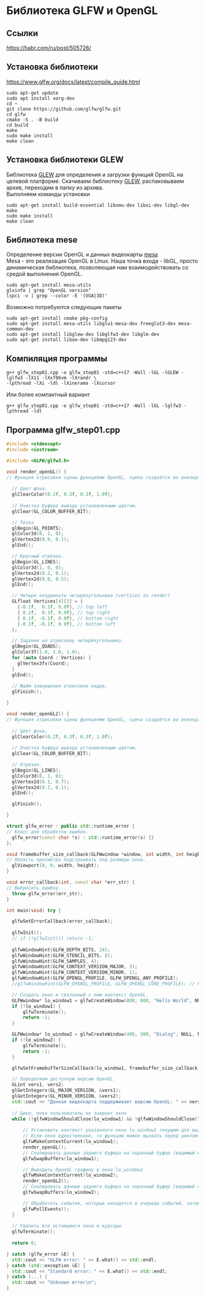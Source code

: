 # Библиотека GLFW и OpenGL
## Ссылки
https://habr.com/ru/post/505726/

## Установка библиотеки
https://www.glfw.org/docs/latest/compile_guide.html  
```
sudo apt-get update
sudo apt install xorg-dev
cd ~
git clone https://github.com/glfw/glfw.git
cd glfw
cmake -S . -B build
cd build
make
sudo make install
make clean
```
## Установка библиотеки GLEW
Библиотека [GLEW](https://glew.sourceforge.net/) для определения и загрузки функций OpenGL на целевой платформе.
Скачиваем библиотеку [GLEW](https://sourceforge.net/projects/glew/files/latest/download), распаковываем архив, переходим в папку из архива.  
Выполняем команды установки
```
sudo apt-get install build-essential libxmu-dev libxi-dev libgl-dev
make
sudo make install
make clean
```

## Библиотека mese
Определение версии OpenGL и данных видеокарты [mesa](https://wiki.debian.org/ru/Mesa)  
Mesa - это реализация OpenGL в Linux. Наша точка входа - libGL, просто динамическая библиотека, позволяющая нам взаимодействовать со средой выполнения OpenGL.
```
sudo apt-get install mesa-utils
glxinfo | grep "OpenGL version"
lspci -v | grep --color -E '(VGA|3D)'
```
Возможно потребуются следующие пакеты
```
sudo apt-get install cmake pkg-config
sudo apt-get install mesa-utils libglu1-mesa-dev freeglut3-dev mesa-common-dev
sudo apt-get install libglew-dev libglfw3-dev libglm-dev
sudo apt-get install libao-dev libmpg123-dev
```

## Компиляция программы
```
g++ glfw_step01.cpp -o glfw_step01 -std=c++17 -Wall -lGL -lGLEW -lglfw3 -lX11 -lXxf86vm -lXrandr \
-lpthread -lXi -ldl -lXinerama -lXcursor
```
Или более компактный вариант
```
g++ glfw_step01.cpp -o glfw_step01 -std=c++17 -Wall -lGL -lglfw3 -lpthread -ldl
```

## Программа glfw_step01.cpp
```cpp
#include <stdexcept>
#include <iostream>

#include <GLFW/glfw3.h>

void render_openGL() {
// Функция отрисовки сцены функциями OpenGL, сцена создаётся во внеэкранном буфере (невидимый задний буфер).
  
  // Цвет фона.
  glClearColor(0.2f, 0.3f, 0.3f, 1.0f);
  
  // Очистка буфера вывода установленным цветом.
  glClear(GL_COLOR_BUFFER_BIT);  

  // Точка
  glBegin(GL_POINTS);
  glColor3d(0, 1, 0);
  glVertex2d(0.9, 0.1);
  glEnd();

  // Красный отрезок.
  glBegin(GL_LINES);
  glColor3d(1, 0, 0);
  glVertex2d(0.2, 0.1);
  glVertex2d(0.8, 0.5);
  glEnd();

  // Четыре координаты четырёхугольника (vertices to render)
  GLfloat Vertices[4][3] = {
    {-0.1f,  0.1f, 0.0f}, // top left
    { 0.1f,  0.1f, 0.0f}, // top right
    { 0.1f, -0.1f, 0.0f}, // bottom right
    {-0.1f, -0.1f, 0.0f}, // bottom left
  };

  // Задание на отрисовку четырёхугольника.
  glBegin(GL_QUADS);  
  glColor3f(1.0, 1.0, 1.0);
  for (auto Coord : Vertices) {
    glVertex3fv(Coord);
  }        
  glEnd();
  
  // Ждём завершения отрисовки кадра.
  glFinish();

}

void render_openGL2() {
// Функция отрисовки сцены функциями OpenGL, сцена создаётся во внеэкранном буфере (невидимый задний буфер).
  
  // Цвет фона.
  glClearColor(0.2f, 0.3f, 0.3f, 1.0f);
  
  // Очистка буфера вывода установленным цветом.
  glClear(GL_COLOR_BUFFER_BIT);  

  // Отрезок.
  glBegin(GL_LINES);
  glColor3d(0, 1, 0);
  glVertex2d(0.1, 0.7);
  glVertex2d(0.7, 0.1);
  glEnd();

  glFinish();

}

struct glfw_error : public std::runtime_error {
// Класс для обработки ошибок.
  glfw_error(const char *s) : std::runtime_error(s) {}
};

void framebuffer_size_callback(GLFWwindow *window, int width, int height) {
// Область просмотра подстраивать под размеры окна.
  glViewport(0, 0, width, height);
}

void error_callback(int, const char *err_str) {
// Выбросить ошибку.
  throw glfw_error(err_str);
}

int main(void) try {

  glfwSetErrorCallback(error_callback);
  
  glfwInit();
  // if (!glfwInit()) return -1;
  
  glfwWindowHint(GLFW_DEPTH_BITS, 24);
  glfwWindowHint(GLFW_STENCIL_BITS, 8);
  glfwWindowHint(GLFW_SAMPLES, 4);
  glfwWindowHint(GLFW_CONTEXT_VERSION_MAJOR, 3);
  glfwWindowHint(GLFW_CONTEXT_VERSION_MINOR, 1);
  glfwWindowHint(GLFW_OPENGL_PROFILE, GLFW_OPENGL_ANY_PROFILE);
  //glfwWindowHint(GLFW_OPENGL_PROFILE, GLFW_OPENGL_CORE_PROFILE); // Профиль для OpenGL >=3.2 

  // Создать окно и связанный с ним контекст OpenGL.
  GLFWwindow* lo_window1 = glfwCreateWindow(800, 600, "Hello World", NULL, NULL);
  if (!lo_window1) {
      glfwTerminate();
      return -1;
  }

  GLFWwindow* lo_window2 = glfwCreateWindow(400, 300, "Dialog", NULL, NULL);
  if (!lo_window2) {
      glfwTerminate();
      return -1;
  }

  glfwSetFramebufferSizeCallback(lo_window1, framebuffer_size_callback);

  // Определяем доступную версию OpenGL. 
  GLint vers1, vers2;
  glGetIntegerv(GL_MAJOR_VERSION, &vers1);
  glGetIntegerv(GL_MINOR_VERSION, &vers2);
  std::cout << "Данная видеокарта поддерживает версию OpenGL: " << vers1 << "." << vers2 << std::endl;
  
  // Цикл, пока пользователь не закроет окно
  while (!glfwWindowShouldClose(lo_window1) && !glfwWindowShouldClose(lo_window2)) {
      
      // Установить контекст указанного окна lo_window1 текущим для вызывающего потока.
      // Если окно единственное, то функцию можно вызвать перед циклом.
      glfwMakeContextCurrent(lo_window1);
      render_openGL();
      // Скопировать данные заднего буфера на экранный буфер (видимый пользователю передний буфер).
      glfwSwapBuffers(lo_window1);

      // Выводить OpenGL графику в окно lo_window2.
      glfwMakeContextCurrent(lo_window2);
      render_openGL2();
      // Скопировать данные заднего буфера на экранный буфер (видимый пользователю передний буфер).
      glfwSwapBuffers(lo_window2);

      // Обработать события, которые находятся в очереди событий, затем вернуться в точку вызова.
      glfwPollEvents();
  }
  
  // Удалить все оставшиеся окна и курсоры.
  glfwTerminate();
  
  return 0;

} catch (glfw_error &E) {
  std::cout << "GLFW error: " << E.what() << std::endl;
} catch (std::exception &E) {
  std::cout << "Standard error: " << E.what() << std::endl;
} catch (...) {
  std::cout << "Unknown error\n";
}
```
